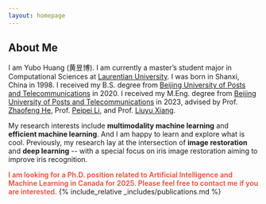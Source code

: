 ```yaml
---
layout: homepage
---
```


## About Me

I am Yubo Huang (黄昱博). I am currently a master’s student major in Computational Sciences at [Laurentian University](https://laurentian.ca/). I was born in Shanxi, China in 1998. I received my B.S. degree from [Beijing University of Posts and Telecommunications](https://www.bupt.edu.cn/) in 2020. I received my M.Eng. degree from [Beijing University of Posts and Telecommunications](https://www.bupt.edu.cn/) in 2023, advised by Prof. [Zhaofeng He](https://scholar.google.ca/citations?user=JUz2KfAAAAAJ&hl=en&oi=sra), Prof. [Peipei Li](https://scholar.google.com/citations?user=A0khpKYAAAAJ&hl=en), and Prof. [Liuyu Xiang](https://scholar.google.ca/citations?hl=en&user=Ve82AEsAAAAJ&view_op=list_works&sortby=pubdate).

My research interests include **multimodality machine learning** and **efficient machine learning**. And I am happy to learn and explore what is cool. Previously, my research lay at the intersection of **image restoration** and **deep learning** -- with a special focus on iris image restoration aiming to improve iris recognition.

<strong style="color:#e74d3c; font-weight:600"><strong style="color:#e74d3c; font-weight:600"> I am looking for a Ph.D. position related to Artificial Intelligence and Machine Learning in Canada for 2025. Please feel free to contact me if you are interested.</strong></strong>
{% include_relative _includes/publications.md %}

<!-- {% include_relative _includes/services.md %} -->

